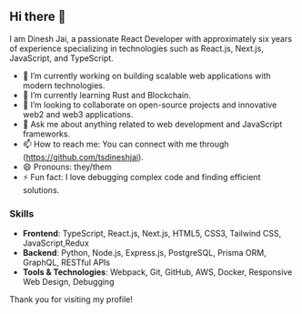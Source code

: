 ## Hi there 👋

I am Dinesh Jai, a passionate React Developer with approximately six years of experience specializing in technologies such as React.js, Next.js, JavaScript, and TypeScript.

- 🔭 I’m currently working on building scalable web applications with modern technologies.
- 🌱 I’m currently learning Rust and Blockchain.
- 👯 I’m looking to collaborate on open-source projects and innovative web2 and web3 applications.
- 💬 Ask me about anything related to web development and JavaScript frameworks.
- 📫 How to reach me: You can connect with me through (https://github.com/tsdineshjai).
- 😄 Pronouns: they/them
- ⚡ Fun fact: I love debugging complex code and finding efficient solutions.

### Skills

- **Frontend**: TypeScript, React.js, Next.js, HTML5, CSS3, Tailwind CSS, JavaScript,Redux
- **Backend**: Python, Node.js, Express.js, PostgreSQL, Prisma ORM, GraphQL, RESTful APIs
- **Tools & Technologies**: Webpack, Git, GitHub, AWS, Docker, Responsive Web Design, Debugging

Thank you for visiting my profile!
